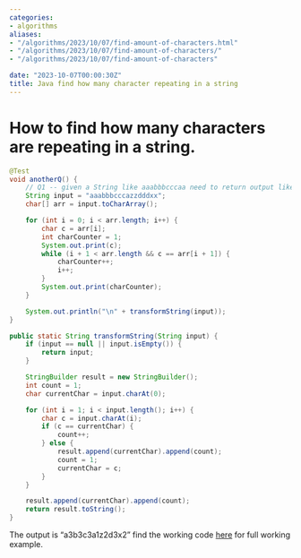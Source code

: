 ```yaml
---
categories:
- algorithms
aliases:
- "/algorithms/2023/10/07/find-amount-of-characters.html"
- "/algorithms/2023/10/07/find-amount-of-characters/"
- "/algorithms/2023/10/07/find-amount-of-characters"

date: "2023-10-07T00:00:30Z"
title: Java find how many character repeating in a string
---
```


# How to find how many characters are repeating in a string.

```java
@Test
void anotherQ() {
    // Q1 -- given a String like aaabbbcccaa need to return output like a3b3c3a2.
    String input = "aaabbbcccazzdddxx";
    char[] arr = input.toCharArray();

    for (int i = 0; i < arr.length; i++) {
        char c = arr[i];
        int charCounter = 1;
        System.out.print(c);
        while (i + 1 < arr.length && c == arr[i + 1]) {
            charCounter++;
            i++;
        }
        System.out.print(charCounter);
    }

    System.out.println("\n" + transformString(input));
}

public static String transformString(String input) {
    if (input == null || input.isEmpty()) {
        return input;
    }

    StringBuilder result = new StringBuilder();
    int count = 1;
    char currentChar = input.charAt(0);

    for (int i = 1; i < input.length(); i++) {
        char c = input.charAt(i);
        if (c == currentChar) {
            count++;
        } else {
            result.append(currentChar).append(count);
            count = 1;
            currentChar = c;
        }
    }

    result.append(currentChar).append(count);
    return result.toString();
}
```
The output is “a3b3c3a1z2d3x2” find the working code [here](https://github.com/ozkanpakdil/swaggerific/blob/158d039812a74d5cdf3f872ce29b3686253c82dc/src/test/java/io/github/ozkanpakdil/swaggerific/algorithms/FindhighestAverage.java#L39) for full working example.